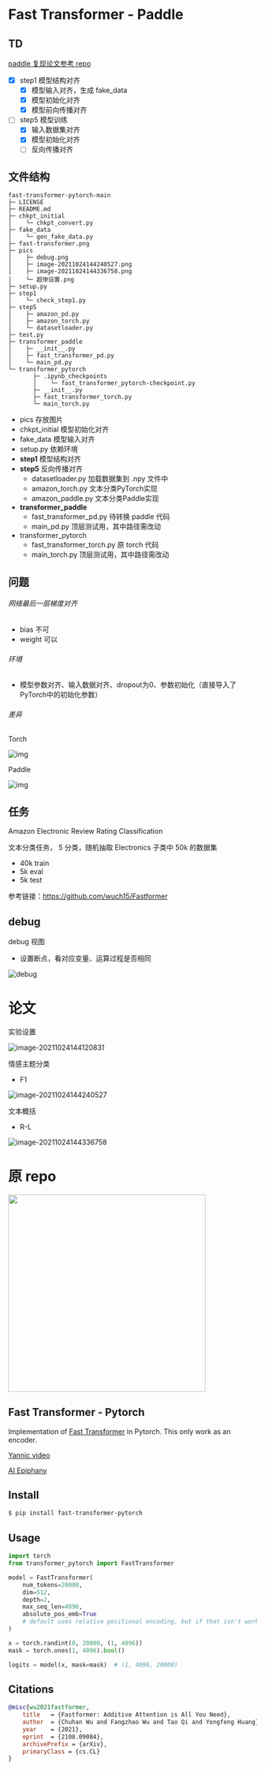 # Fast Transformer - Paddle

## TD

[paddle 复现论文参考 repo](https://github.com/PaddlePaddle/models/blob/develop/docs/ThesisReproduction_CV.md)

- [x] step1 模型结构对齐
  - [x] 模型输入对齐，生成 fake_data
  - [x] 模型初始化对齐
  - [x] 模型前向传播对齐
- [ ] step5 模型训练
  - [x] 输入数据集对齐
  - [x] 模型初始化对齐
  - [ ] 反向传播对齐

## 文件结构

```
fast-transformer-pytorch-main
├─ LICENSE
├─ README.md
├─ chkpt_initial
│    └─ chkpt_convert.py
├─ fake_data
│    └─ gen_fake_data.py
├─ fast-transformer.png
├─ pics
│    ├─ debug.png
│    ├─ image-20211024144240527.png
│    ├─ image-20211024144336758.png
│    └─ 超惨设置.png
├─ setup.py
├─ step1
│    └─ check_step1.py
├─ step5
│    ├─ amazon_pd.py
│    ├─ amazon_torch.py
│    └─ datasetloader.py
├─ test.py
├─ transformer_paddle
│    ├─ __init__.py
│    ├─ fast_transformer_pd.py
│    └─ main_pd.py
└─ transformer_pytorch
       ├─ .ipynb_checkpoints
       │    └─ fast_transformer_pytorch-checkpoint.py
       ├─ __init__.py
       ├─ fast_transformer_torch.py
       └─ main_torch.py
```

- pics 存放图片
- chkpt_initial 模型初始化对齐
- fake_data 模型输入对齐
- setup.py 依赖环境
- **step1** 模型结构对齐
- **step5** 反向传播对齐
  - datasetloader.py 加载数据集到 .npy 文件中
  - amazon_torch.py 文本分类PyTorch实现
  - amazon_paddle.py 文本分类Paddle实现
- **transformer_paddle** 
  - fast_transformer_pd.py 待转换 paddle 代码
  - main_pd.py 顶层测试用，其中路径需改动
- transformer_pytorch 
  - fast_transformer_torch.py 原 torch 代码
  - main_torch.py 顶层测试用，其中路径需改动

## 问题

###### 网络最后一层梯度对齐

- bias 不可
- weight 可以

###### 环境

- 模型参数对齐、输入数据对齐、dropout为0、参数初始化（直接导入了PyTorch中的初始化参数）

###### 差异

Torch

![img](pics/反向对齐2.png)

Paddle

![img](pics/反向对齐1.png)

## 任务

Amazon Electronic Review Rating Classification

文本分类任务， 5 分类，随机抽取 Electronics 子类中 50k 的数据集

- 40k train
- 5k eval
- 5k test

参考链接：https://github.com/wuch15/Fastformer

## debug

debug 视图

- 设置断点，看对应变量、运算过程是否相同

![debug](pics/debug.png)



# 论文

实验设置

![image-20211024144120831](pics/超惨设置.png)

情感主题分类

- F1

![image-20211024144240527](pics/image-20211024144240527.png)

文本概括

- R-L

![image-20211024144336758](pics/image-20211024144336758.png)

# 原 repo

<img src="./fast-transformer.png" width="400px"></img>

## Fast Transformer - Pytorch

Implementation of <a href="https://arxiv.org/abs/2108.09084">Fast Transformer</a> in Pytorch. This only work as an encoder.

<a href="https://www.youtube.com/watch?v=qgUegkefocg">Yannic video</a>

<a href="https://www.youtube.com/watch?v=Ich5TIvdYRE">AI Epiphany</a>

## Install

```bash
$ pip install fast-transformer-pytorch
```

## Usage

```python
import torch
from transformer_pytorch import FastTransformer

model = FastTransformer(
    num_tokens=20000,
    dim=512,
    depth=2,
    max_seq_len=4096,
    absolute_pos_emb=True
    # default uses relative positional encoding, but if that isn't working, then turn on absolute positional embedding by setting this to True
)

x = torch.randint(0, 20000, (1, 4096))
mask = torch.ones(1, 4096).bool()

logits = model(x, mask=mask)  # (1, 4096, 20000)
```

## Citations

```bibtex
@misc{wu2021fastformer,
    title   = {Fastformer: Additive Attention is All You Need}, 
    author  = {Chuhan Wu and Fangzhao Wu and Tao Qi and Yongfeng Huang},
    year    = {2021},
    eprint  = {2108.09084},
    archivePrefix = {arXiv},
    primaryClass = {cs.CL}
}
```
